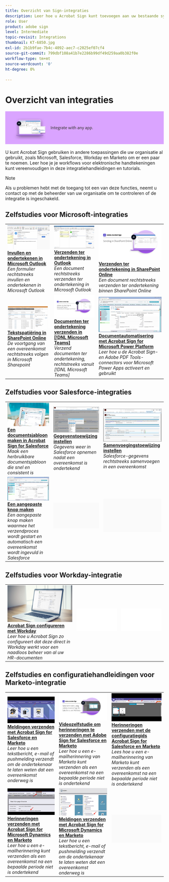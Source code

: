 ```yaml
---
title: Overzicht van Sign-integraties
description: Leer hoe u Acrobat Sign kunt toevoegen aan uw bestaande systemen, processen en toepassingen
role: User
product: adobe sign
level: Intermediate
topic-revisit: Integrations
thumbnail: KT-6850.jpg
exl-id: 2b1b9fae-7b4c-4092-aec7-c2025ef07cf4
source-git-commit: 799dbf108a41b7e2286b99df49d259aa0b382f0e
workflow-type: tm+mt
source-wordcount: '0'
ht-degree: 0%

---
```


# Overzicht van integraties

![Afbeelding integreren ondertekenen](../assets/Hero-Integrate.png)

U kunt Acrobat Sign gebruiken in andere toepassingen die uw organisatie al gebruikt, zoals Microsoft, Salesforce, Workday en Marketo om er een paar te noemen. Leer hoe je je workflows voor elektronische handtekeningen kunt vereenvoudigen in deze integratiehandleidingen en tutorials.

>[!NOTE]
> Als u problemen hebt met de toegang tot een van deze functies, neemt u contact op met de beheerder van uw organisatie om te controleren of de integratie is ingeschakeld.

## Zelfstudies voor Microsoft-integraties

<table style="table-layout:fixed">
<tr>
  <td>
    <a href="fill-and-sign-doc-microsoft-outlook.md">
      <img alt="Invullen en ondertekenen in Microsoft Outlook" src="../assets/MS-FillSign.png" />
    </a>
    <div>
    <a href="fill-and-sign-doc-microsoft-outlook.md"><strong>Invullen en ondertekenen in Microsoft Outlook</strong></a>
    </div>
    <em>Een formulier rechtstreeks invullen en ondertekenen in Microsoft Outlook</em>
    <br>
  </td>
  <td>
    <a href="send-for-signature-with-outlook.md">
      <img alt="Verzenden ter ondertekening in Outlook" src="../assets/MS-SendOutlook.png" />
    </a>
    <div>
    <a href="send-for-signature-with-outlook.md"><strong>Verzenden ter ondertekening in Outlook</strong></a>
    </div>
    <em>Een document rechtstreeks verzenden ter ondertekening in Microsoft Outlook</em>
    <br>
  </td>
  <td>
    <a href="send-for-signature-with-sharepoint-online.md">
      <img alt="Verzenden ter ondertekening in SharePoint Online" src="../assets/Sending-in-SP.png" />
    </a>
    <div>
    <a href="send-for-signature-with-sharepoint-online.md"><strong>Verzenden ter ondertekening in SharePoint Online</strong></a>
    </div>
    <em>Een document rechtstreeks verzenden ter ondertekening binnen SharePoint Online</em>
    <br>
  </td>
</tr>
<tr>
  <td>
    <a href="track-an-agreement-with-sharepoint-online.md">
      <img alt="Tekstspatiëring in SharePoint Online" src="../assets/MS-TrackSP.png" />
    </a>
    <div>
    <a href="track-an-agreement-with-sharepoint-online.md"><strong>Tekstspatiëring in SharePoint Online</strong></a>
    </div>
    <em>De voortgang van een overeenkomst rechtstreeks volgen in Microsoft Sharepoint</em>
    <br>
  </td>
  <td>
    <a href="adobe-sign-teams-mortgage.md">
      <img alt="Documenten ter ondertekening verzenden in [!DNL Microsoft Teams]" src="../assets/teamsmortgage.png" />
    </a>
    <div>
    <a href="adobe-sign-teams-mortgage.md"><strong>Documenten ter ondertekening verzenden in [!DNL Microsoft Teams]</strong></a>
    </div>
    <em>Verzend documenten ter ondertekening, rechtstreeks vanuit [!DNL Microsoft Teams]</em>
    <br>
  </td>
  <td>
    <a href="documentautomation.md">
      <img alt="Documentautomatisering met Acrobat Sign for Microsoft Power Platform" src="../assets/SF-Button.png" />
    </a>
    <div>
    <a href="documentautomation.md"><strong>Documentautomatisering met Acrobat Sign for Microsoft Power Platform</strong></a>
    </div>
    <em>Leer hoe u de Acrobat Sign- en Adobe PDF Tools-connectors voor Microsoft Power Apps activeert en gebruikt</em>
    <br>
  </td>
</tr>
</table>

## Zelfstudies voor Salesforce-integraties

<table style="table-layout:fixed">
<tr>
  <td>
    <a href="create-an-agreement-template.md">
      <img alt="Een documentsjabloon maken in Acrobat Sign for Salesforce" src="../assets/SF-Template.png" />
    </a>
    <div>
    <a href="create-an-agreement-template.md"><strong>Een documentsjabloon maken in Acrobat Sign for Salesforce</strong></a>
    </div>
    <em>Maak een herbruikbare documentsjabloon die snel en consistent is</em>
    <br>
  </td>
  <td>
    <a href="set-up-data-mapping.md">
      <img alt="Gegevenstoewijzing instellen" src="../assets/SF-DataMapping.png" />
    </a>
    <div>
    <a href="set-up-data-mapping.md"><strong>Gegevenstoewijzing instellen</strong></a>
    </div>
    <em>Gegevens weer in Salesforce opnemen nadat een overeenkomst is ondertekend</em>
    <br>
  </td>
  <td>
    <a href="set-up-merging-map.md">
      <img alt="Samenvoegingstoewijzing instellen" src="../assets/SF-MergeMapping.png" />
    </a>
    <div>
    <a href="set-up-merging-map.md"><strong>Samenvoegingstoewijzing instellen</strong></a>
    </div>
    <em>Salesforce-gegevens rechtstreeks samenvoegen in een overeenkomst</em>
    <br>
  </td>
</tr>
<tr>
  <td>
    <a href="create-a-custom-button.md">
      <img alt="Een aangepaste knop maken" src="../assets/SF-Button.png" />
    </a>
    <div>
    <a href="create-a-custom-button.md"><strong>Een aangepaste knop maken</strong></a>
    </div>
    <em>Een aangepaste knop maken waarmee het verzendproces wordt gestart en automatisch een overeenkomst wordt ingevuld in Salesforce</em>
    <br>
  </td>
  <td>
    <img alt="Spacer" src="../assets/Grayspacer.png" />
    <div>
    <br>
  </td>
  <td>
    <img alt="Spacer" src="../assets/Grayspacer.png" />
    <div>
    <br>
  </td>
</tr>
</table>

## Zelfstudies voor Workday-integratie

<table style="table-layout:fixed">
<tr>
  <td>
    <a href="workday.md">
      <img alt="Acrobat Sign configureren met Workday" src="../assets/WD-Configure.png" />
    </a>
    <div>
    <a href="workday.md"><strong>Acrobat Sign configureren met Workday</strong></a>
    </div>
    <em>Leer hoe u Acrobat Sign zo configureert dat deze direct in Workday werkt voor een naadloos beheer van al uw HR-documenten</em>
    <br>
  </td>
  <td>
    <img alt="Spacer" src="../assets/Whitespacer.png" />
    <div>
    <br>
  </td>
  <td>
    <img alt="Spacer" src="../assets/Whitespacer.png" />
    <div>
    <br>
  </td>
</tr>
</table>

## Zelfstudies en configuratiehandleidingen voor Marketo-integratie

<table style="table-layout:fixed">
<tr>
  <td>
    <a href="marketo-salesforce-sms.md">
      <img alt="Meldingen verzenden met Acrobat Sign for Salesforce en Marketo" src="../assets/Integrate-Salesforce-SMS.jpg" />
    </a>
    <div>
    <a href="marketo-salesforce-sms.md"><strong>Meldingen verzenden met Acrobat Sign for Salesforce en Marketo</strong></a>
    </div>
    <em>Leer hoe u een tekstbericht, e-mail of pushmelding verzendt om de ondertekenaar te laten weten dat een overeenkomst onderweg is</em>
    <br>
  </td>
  <td>
    <a href="marketo-salesforce-reminder-video.md">
      <img alt="Videozelfstudie om herinneringen te verzenden met Acrobat Sign for Salesforce en Marketo" src="../assets/Integrate-Salesforce-Reminder-Video.png" />
    </a>
    <div>
    <a href="marketo-salesforce-reminder.md"><strong>Videozelfstudie om herinneringen te verzenden met Adobe Sign for Salesforce en Marketo</strong></a>
    </div>
    <em>Leer hoe u een e-mailherinnering van Marketo kunt verzenden als een overeenkomst na een bepaalde periode niet is ondertekend</em>
    <br>
  </td>
  <td>
    <a href="marketo-salesforce-reminder.md">
      <img alt="Herinneringen verzenden met de configuratiegids Acrobat Sign for Salesforce en Marketo" src="../assets/Integrate-Salesforce-Reminder.jpg" />
    </a>
    <div>
    <a href="marketo-salesforce-reminder.md"><strong>Herinneringen verzenden met de configuratiegids Acrobat Sign for Salesforce en Marketo</strong></a>
    </div>
    <em>Lees hoe u een e-mailherinnering van Marketo kunt verzenden als een overeenkomst na een bepaalde periode niet is ondertekend</em>
    <br>
  </td>
</tr>
<tr>
  <td>
    <a href="marketo-dynamics-reminder.md">
      <img alt="Herinneringen verzenden met Acrobat Sign for Microsoft Dynamics en Marketo" src="../assets/Integrate-Dynamics-Reminder.jpg" />
    </a>
    <div>
    <a href="marketo-dynamics-reminder.md"><strong>Herinneringen verzenden met Acrobat Sign for Microsoft Dynamics en Marketo</strong></a>
    </div>
    <em>Leer hoe u een e-mailherinnering kunt verzenden als een overeenkomst na een bepaalde periode niet is ondertekend</em>
    <br>
  </td>
  <td>
    <a href="marketo-dynamics-sms.md">
      <img alt="Meldingen verzenden met Acrobat Sign for Microsoft Dynamics en Marketo" src="../assets/Integrate-Dynamics-SMS.jpg" />
    </a>
    <div>
    <a href="marketo-dynamics-sms.md"><strong>Meldingen verzenden met Acrobat Sign for Microsoft Dynamics en Marketo</strong></a>
    </div>
    <em>Leer hoe u een tekstbericht, e-mail of pushmelding verzendt om de ondertekenaar te laten weten dat een overeenkomst onderweg is</em>
    <br>
  </td>
  <td>
    <img alt="Spacer" src="../assets/Grayspacer.png" />
    <div>
    <br>
  </td>
</tr>
</table>
